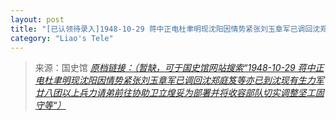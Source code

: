 ```yaml
---
layout: post
title: "[已认领待录入]1948-10-29 蒋中正电杜聿明现沈阳因情势紧张刘玉章军已调回沈郑庭笈等亦已到沈现有生力军廿八团以上兵力请弟前往协助卫立煌妥为部署并将收容部队切实调整坚工固守等"
category: "Liao's Tele"
---
```



> 来源：国史馆 [*原档链接：（暂缺，可于国史馆网站搜索“1948-10-29 蒋中正电杜聿明现沈阳因情势紧张刘玉章军已调回沈郑庭笈等亦已到沈现有生力军廿八团以上兵力请弟前往协助卫立煌妥为部署并将收容部队切实调整坚工固守等“）*]()
